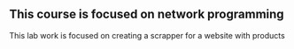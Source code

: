 
This course is focused on network programming 
---

This lab work is focused on creating a scrapper for a website with products